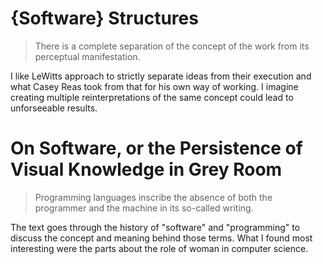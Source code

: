 # {Software} Structures

>There is a complete separation of the concept of the work from its perceptual manifestation.

I like LeWitts approach to strictly separate ideas from their execution and what Casey Reas took from that for his own way of working. I imagine creating multiple reinterpretations of the same concept could lead to unforseeable results.

# On Software, or the Persistence of Visual Knowledge in Grey Room

>Programming languages inscribe the absence of both the programmer and the machine in its so-called writing.

The text goes through the history of "software" and "programming" to discuss the concept and meaning behind those terms. What I found most interesting were the parts about the role of woman in computer science.
